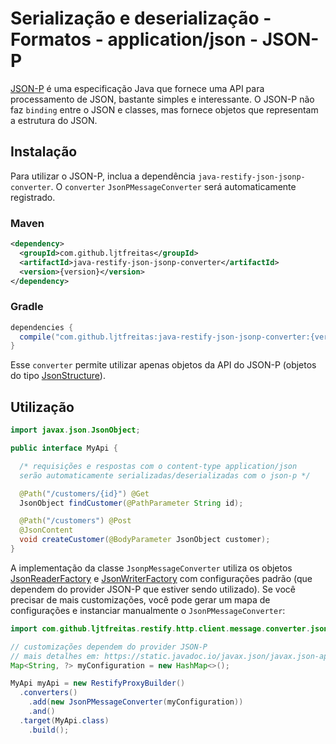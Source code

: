 # Serialização e deserialização - Formatos - application/json - JSON-P

[JSON-P](https://javaee.github.io/jsonp/) é uma especificação Java que fornece uma API para processamento de JSON, bastante simples e interessante. O JSON-P não faz `binding` entre o JSON e classes, mas fornece objetos que representam a estrutura do JSON.

## Instalação

Para utilizar o JSON-P, inclua a dependência `java-restify-json-jsonp-converter`. O `converter` `JsonPMessageConverter` será automaticamente registrado. 

### Maven

```xml
<dependency>
  <groupId>com.github.ljtfreitas</groupId>
  <artifactId>java-restify-json-jsonp-converter</artifactId>
  <version>{version}</version>
</dependency>
```

### Gradle

```groovy
dependencies {
  compile("com.github.ljtfreitas:java-restify-json-jsonp-converter:{version}")
}
```
Esse `converter` permite utilizar apenas objetos da API do JSON-P (objetos do tipo [JsonStructure](https://static.javadoc.io/javax.json/javax.json-api/1.1.4/javax/json/JsonStructure.html)).


## Utilização

```java
import javax.json.JsonObject;

public interface MyApi {

  /* requisições e respostas com o content-type application/json 
  serão automaticamente serializadas/deserializadas com o json-p */

  @Path("/customers/{id}") @Get
  JsonObject findCustomer(@PathParameter String id);

  @Path("/customers") @Post
  @JsonContent
  void createCustomer(@BodyParameter JsonObject customer);
}
```

A implementação da classe `JsonpMessageConverter` utiliza os objetos [JsonReaderFactory](https://static.javadoc.io/javax.json/javax.json-api/1.1.4/javax/json/JsonReaderFactory.html) e [JsonWriterFactory](https://static.javadoc.io/javax.json/javax.json-api/1.1.4/javax/json/JsonWriterFactory.html) com configurações padrão (que dependem do provider JSON-P que estiver sendo utilizado). Se você precisar de mais customizações, você pode gerar um mapa de configurações e instanciar manualmente o `JsonPMessageConverter`:

```java
import com.github.ljtfreitas.restify.http.client.message.converter.json.JsonPMessageConverter;

// customizações dependem do provider JSON-P
// mais detalhes em: https://static.javadoc.io/javax.json/javax.json-api/1.1.4/javax/json/Json.html#createReaderFactory-java.util.Map- e https://static.javadoc.io/javax.json/javax.json-api/1.1.4/javax/json/Json.html#createWriterFactory-java.util.Map-
Map<String, ?> myConfiguration = new HashMap<>();

MyApi myApi = new RestifyProxyBuilder()
  .converters()
    .add(new JsonPMessageConverter(myConfiguration))
    .and()
  .target(MyApi.class)
    .build();
```
